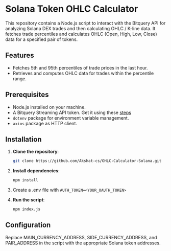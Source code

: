 # Solana Token OHLC Calculator

This repository contains a Node.js script to interact with the Bitquery API for analyzing Solana DEX trades and then calculating OHLC / K-line data. It fetches trade percentiles and calculates OHLC (Open, High, Low, Close) data for a specified pair of tokens.

## Features

- Fetches 5th and 95th percentiles of trade prices in the last hour.
- Retrieves and computes OHLC data for trades within the percentile range.

## Prerequisites

- Node.js installed on your machine.
- A Bitquery Streaming API token. Get it using these [steps](https://docs.bitquery.io/docs/authorisation/how-to-generate/)
- `dotenv` package for environment variable management.
- `axios` package as HTTP client.

## Installation

1. **Clone the repository**:

   ```bash
   git clone https://github.com/Akshat-cs/OHLC-Calculator-Solana.git
   ```

2. **Install dependencies**:

   ```bash
   npm install
   ```

3. Create a .env file with `AUTH_TOKEN=<YOUR_OAUTH_TOKEN>`

4. **Run the script**:

   ```bash
   npm index.js
   ```

## Configuration

Replace MAIN_CURRENCY_ADDRESS, SIDE_CURRENCY_ADDRESS, and PAIR_ADDRESS in the script with the appropriate Solana token addresses.
